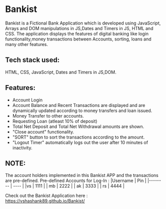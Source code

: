 # Bankist
Bankist is a Fictional Bank Application which is developed using JavaScript, Arrays and DOM manipulations in JS,Dates and Timers in JS, HTML and CSS.
The application displays the features of digital banking like login functionality,money transactions between Accounts, sorting, loans and many other features. 

## Tech stack used:
HTML, CSS, JavaScript, Dates and Timers in JS,DOM.

## Features:
* Account Login
* Account Balance and Recent Transactions are displayed and are dynamically updated according to money transfers and loan issued.
* Money Transfer to other accounts.
* Requesting Loan (atleast 10% of deposit)
* Total Net Deposit and Total Net Withdrawal amounts are shown.
* "Close account" functionality.
* "SORT" button to sort the transactions according to the amount.
* "Logout Timer" automatically logs out the user after 10 minutes of inactivity.

## NOTE:
The account holders implemented in this Bankist APP and the transactions are pre-defined.
Pre-defined Accounts for Log-In : 
|Username | Pin |
|-------- | ---- |
|vs | 1111 | 
| mb | 2222 |
| ak | 3333 | 
| rs | 4444 |

Check out the Bankist Application here : https://vshashank89.github.io/Bankist/
